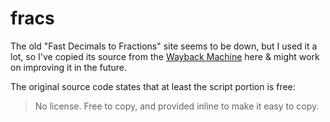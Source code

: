 # fracs
The old "Fast Decimals to Fractions" site seems to be down, but I used it a lot, so I've copied its source from the [Wayback Machine](https://web.archive.org/web/20180816152138/http://www.mindspring.com/~alanh/fracs.html) here & might work on improving it in the future.

The original source code states that at least the script portion is free:
> No license. Free to copy, and provided inline to make it easy to copy.
